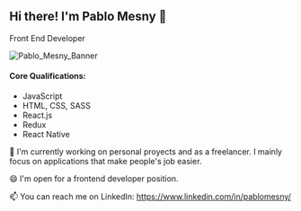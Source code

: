 ## Hi there! I'm Pablo Mesny 👋
Front End Developer

![Pablo_Mesny_Banner](https://user-images.githubusercontent.com/110203116/217897814-682226a5-faa6-4287-b222-364475f3b1be.png)


#### Core Qualifications:
- JavaScript
- HTML, CSS, SASS
- React.js
- Redux
- React Native



🔭 I'm currently working on personal proyects and as a freelancer. I mainly focus on applications that make people's job easier.

😄 I'm open for a frontend developer position.

📫 You can reach me on LinkedIn: https://www.linkedin.com/in/pablomesny/
